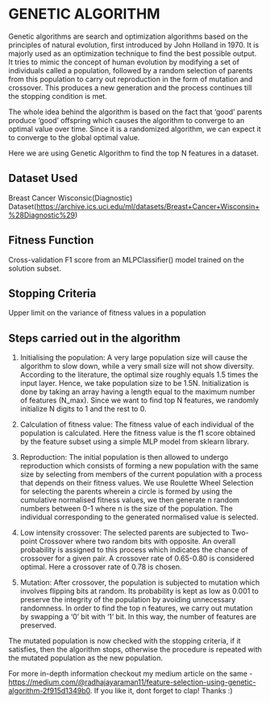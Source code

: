 # GENETIC ALGORITHM
Genetic  algorithms are  search  and  optimization algorithms based on the principles of natural evolution, first introduced by John Holland  in  1970. It is majorly used as an optimization technique to find the best possible output. It tries to mimic the concept of human evolution by modifying a set of individuals called a population, followed by a random selection of parents from this population to carry out reproduction in the form of mutation and crossover. This produces a new generation and the process continues till the stopping condition is met. 

The whole idea behind the algorithm is based on the fact that ‘good’ parents produce ‘good’ offspring which causes the algorithm to converge to an optimal value over time. Since it is a randomized algorithm, we can expect it to converge to the global optimal value. 

Here we are using Genetic Algorithm to find the top N features in a dataset.

## Dataset Used
Breast Cancer Wisconsic(Diagnostic) Dataset(https://archive.ics.uci.edu/ml/datasets/Breast+Cancer+Wisconsin+%28Diagnostic%29)

## Fitness Function 
Cross-validation F1 score from an MLPClassifier() model trained on the solution subset.

## Stopping Criteria
Upper limit on the variance of fitness values in a population

## Steps carried out in the algorithm
1. Initialising the population:  A very large population size will cause the algorithm to slow down, while a very small size will not show diversity. According to the literature, the optimal size roughly equals 1.5 times the input layer. Hence, we take population size to be 1.5N. Initialization is done by taking an array having a length equal to the maximum number of features (N_max). Since we want to find top N features, we randomly initialize N digits to 1 and the rest to 0.

2. Calculation of fitness value: The fitness value of each individual of the population is calculated. Here the fitness value is the f1 score obtained by the feature subset using a simple MLP model from sklearn library.

3. Reproduction: The initial population is then allowed to undergo reproduction which consists of forming a new population with the same size by selecting from members of the current population with a process that depends on their fitness values. We use Roulette Wheel Selection for selecting the parents wherein a circle is formed by using the cumulative normalised fitness values,  we then generate n random numbers between 0-1 where n is the size of the population. The individual corresponding to the generated normalised value is selected. 

4. Low intensity crossover: The selected parents are subjected to Two-point Crossover where two random bits with opposite. An overall probability is assigned to this process which indicates the chance of crossover for a given pair. A crossover rate of 0.65-0.80 is considered optimal. Here a crossover rate of 0.78 is chosen.


5. Mutation: After crossover, the population is subjected to mutation which involves flipping bits at random. Its probability is kept as low as 0.001 to preserve the integrity of the population by avoiding unnecessary randomness. In order to find the top n features, we carry out mutation by swapping a ‘0’ bit with ‘1’ bit. In this way, the number of features are preserved.

The mutated population is now checked with the stopping criteria, if it satisfies, then the algorithm stops, otherwise the procedure is repeated with the mutated population as the new population.


For more in-depth information checkout my medium article on the same - https://medium.com/@radhajayaraman11/feature-selection-using-genetic-algorithm-2f915d1349b0. If you like it, dont forget to clap! Thanks :)
